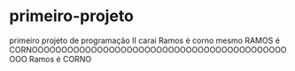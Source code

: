 # primeiro-projeto
primeiro projeto de programação II
carai Ramos é corno mesmo
RAMOS é CORNOOOOOOOOOOOOOOOOOOOOOOOOOOOOOOOOOOOOOOOOOOOOOO
Ramos é CORNO 

